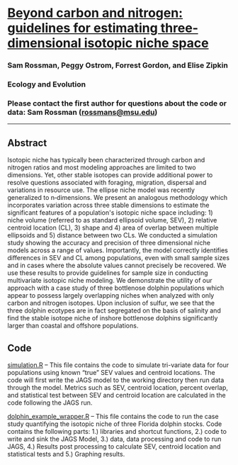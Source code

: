 # [Beyond carbon and nitrogen: guidelines for estimating three‐dimensional isotopic niche space](https://onlinelibrary.wiley.com/doi/abs/10.1002/ece3.2013)

### Sam Rossman, Peggy Ostrom, Forrest Gordon, and Elise Zipkin

### Ecology and Evolution

### Please contact the first author for questions about the code or data: Sam Rossman (rossmans@msu.edu)
______________________________________________________________________________________________________________________________________
## Abstract
Isotopic niche has typically been characterized through carbon and nitrogen ratios and most modeling approaches are limited to two dimensions. Yet, other stable isotopes can provide additional power to resolve questions associated with foraging, migration, dispersal and variations in resource use. The ellipse niche model was recently generalized to n‐dimensions. We present an analogous methodology which incorporates variation across three stable dimensions to estimate the significant features of a population's isotopic niche space including: 1) niche volume (referred to as standard ellipsoid volume, SEV), 2) relative centroid location (CL), 3) shape and 4) area of overlap between multiple ellipsoids and 5) distance between two CLs. We conducted a simulation study showing the accuracy and precision of three dimensional niche models across a range of values. Importantly, the model correctly identifies differences in SEV and CL among populations, even with small sample sizes and in cases where the absolute values cannot precisely be recovered. We use these results to provide guidelines for sample size in conducting multivariate isotopic niche modeling. We demonstrate the utility of our approach with a case study of three bottlenose dolphin populations which appear to possess largely overlapping niches when analyzed with only carbon and nitrogen isotopes. Upon inclusion of sulfur, we see that the three dolphin ecotypes are in fact segregated on the basis of salinity and find the stable isotope niche of inshore bottlenose dolphins significantly larger than coastal and offshore populations.

## Code
[simulation.R](https://github.com/zipkinlab/Rossman_etal_2016_EcolAndEvol/blob/master/simulation.R) – This file contains the code to simulate tri-variate data for four populations using known “true” SEV values and centroid locations. The code will first write the JAGS model to the working directory then run data through the model. Metrics such as SEV, centroid location, percent overlap, and statistical test between SEV and centroid location are calculated in the code following the JAGS run.

[dolphin_example_wrapper.R](https://github.com/zipkinlab/Rossman_etal_2016_EcolAndEvol/blob/master/dolphin_example_wrapper.R) – This file contains the code to run the case study quantifying the isotopic niche of three Florida dolphin stocks. Code contains the following parts: 1.) libraries and shortcut functions, 2.) code to write and sink the JAGS Model, 3.) data, data processing and code to run JAGS, 4.) Results post processing to calculate SEV, centroid location and statistical tests and 5.) Graphing results. 
